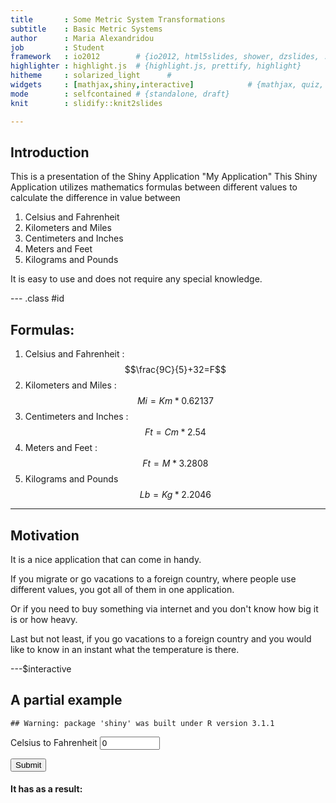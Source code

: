 ```yaml
---
title       : Some Metric System Transformations 
subtitle    : Basic Metric Systems
author      : Maria Alexandridou
job         : Student
framework   : io2012        # {io2012, html5slides, shower, dzslides, ...}
highlighter : highlight.js  # {highlight.js, prettify, highlight}
hitheme     : solarized_light      # 
widgets     : [mathjax,shiny,interactive]            # {mathjax, quiz, bootstrap}
mode        : selfcontained # {standalone, draft}
knit        : slidify::knit2slides

---
```

## Introduction
This is a presentation of the Shiny Application "My Application"
This Shiny Application utilizes mathematics formulas between
different values to calculate the difference in value between 

1. Celsius and Fahrenheit
2. Kilometers and Miles
3. Centimeters and Inches
4. Meters and Feet
5. Kilograms and Pounds

It is easy to use and does not require any special knowledge.

--- .class #id 
## Formulas:

1. Celsius and Fahrenheit : $$\frac{9C}{5}+32=F$$
2. Kilometers and Miles : $$Mi=Km*0.62137$$
3. Centimeters and Inches : $$Ft=Cm*2.54$$
4. Meters and Feet : $$Ft=M*3.2808$$
5. Kilograms and Pounds $$Lb=Kg*2.2046$$

---
## Motivation
It is a nice application that can come in handy.

If you migrate or go vacations to a foreign country,
where people use different values, you got all of them
in one application.

Or if you need to buy something via internet and 
you don't know how big it is or how heavy.

Last but not least, if you go vacations to a foreign country
and you would like to know in an instant what the temperature
is there.

---$interactive
## A partial example

```
## Warning: package 'shiny' was built under R version 3.1.1
```

<!--html_preserve--><div class="span8">
<label for="C">Celsius to Fahrenheit</label>
<input id="C" type="number" value="0" min="-273.15" max="2e+08" step="0.05"/>
<div>
<button type="submit" class="btn btn-primary">Submit</button>
</div>
<h4>It has as a result: </h4>
<pre id="oC" class="shiny-text-output"></pre>
</div><!--/html_preserve-->
